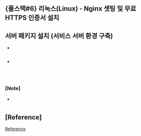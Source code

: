 ## {풀스택#6} 리눅스(Linux) - Nginx 셋팅 및 무료 HTTPS 인증서 설치

## **서버 패키지 설치 (서비스 서버 환경 구축)**

-

```unix

```

-

<br/>

#

### [Note]

-

#

## [Reference]

[Reference](https://www.youtube.com/watch?v=s788gZ-cNj8&list=PLEOnZ6GeucBVj0V5JFQx_6XBbZrrynzMh&index=15)
